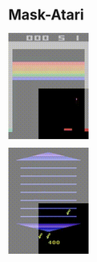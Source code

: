 # Mask-Atari

![image](https://github.com/celarex/Mask-Atari/blob/main/Animations/Breakout.gif)

![image](https://github.com/celarex/Mask-Atari/blob/main/Animations/Asterix.gif)
